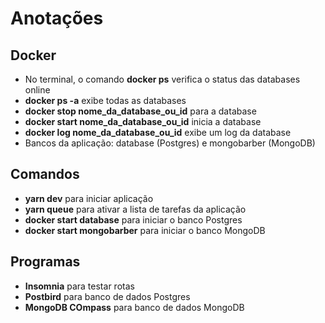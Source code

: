 # Anotações

## Docker
- No terminal, o comando **docker ps** verifica o status das databases online
- **docker ps -a** exibe todas as databases
- **docker stop nome_da_database_ou_id** para a database
- **docker start nome_da_database_ou_id** inicia a database
- **docker log nome_da_database_ou_id** exibe um log da database
- Bancos da aplicação: database (Postgres) e mongobarber (MongoDB)

## Comandos
- **yarn dev** para iniciar aplicação
- **yarn queue** para ativar a lista de tarefas da aplicação
- **docker start database** para iniciar o banco Postgres
- **docker start mongobarber** para iniciar o banco MongoDB

## Programas
- **Insomnia** para testar rotas
- **Postbird** para banco de dados Postgres
- **MongoDB COmpass** para banco de dados MongoDB
